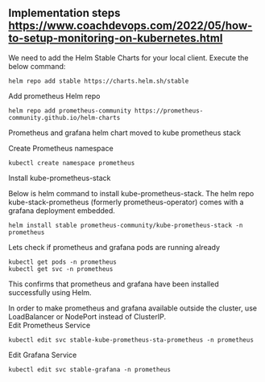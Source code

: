 ## **Implementation steps https://www.coachdevops.com/2022/05/how-to-setup-monitoring-on-kubernetes.html**

We need to add the Helm Stable Charts for your local client. Execute the below command:

```
helm repo add stable https://charts.helm.sh/stable
```

Add prometheus Helm repo

```
helm repo add prometheus-community https://prometheus-community.github.io/helm-charts
```

Prometheus and grafana helm chart moved to kube prometheus stack

Create Prometheus namespace

```
kubectl create namespace prometheus
```

Install kube-prometheus-stack

Below is helm command to install kube-prometheus-stack. The helm repo kube-stack-prometheus (formerly prometheus-operator) comes with a grafana deployment embedded.

```
helm install stable prometheus-community/kube-prometheus-stack -n prometheus
```

Lets check if prometheus and grafana pods are running already

```
kubectl get pods -n prometheus
kubectl get svc -n prometheus
```

This confirms that prometheus and grafana have been installed successfully using Helm.

In order to make prometheus and grafana available outside the cluster, use LoadBalancer or NodePort instead of ClusterIP.  
Edit Prometheus Service

```
kubectl edit svc stable-kube-prometheus-sta-prometheus -n prometheus
```

Edit Grafana Service

```
kubectl edit svc stable-grafana -n prometheus
```
